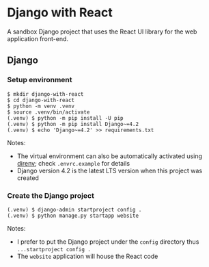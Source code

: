 # Django with React

A sandbox Django project that uses the React UI library for the web application front-end.

## Django 

### Setup environment

```
$ mkdir django-with-react
$ cd django-with-react
$ python -m venv .venv
$ source .venv/bin/activate
(.venv) $ python -m pip install -U pip
(.venv) $ python -m pip install Django~=4.2
(.venv) $ echo 'Django~=4.2' >> requirements.txt
```

Notes:
* The virtual environment can also be automatically activated using [direnv](https://direnv.net); check `.envrc.example` for details
* Django version 4.2 is the latest LTS version when this project was created

### Create the Django project

```
(.venv) $ django-admin startproject config .
(.venv) $ python manage.py startapp website
```

Notes:
* I prefer to put the Django project under the `config` directory thus `...startproject config .`
* The `website` application will house the React code
